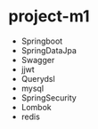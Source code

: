 # project-m1

- Springboot
- SpringDataJpa
- Swagger
- jjwt
- Querydsl
- mysql
- SpringSecurity
- Lombok
- redis
